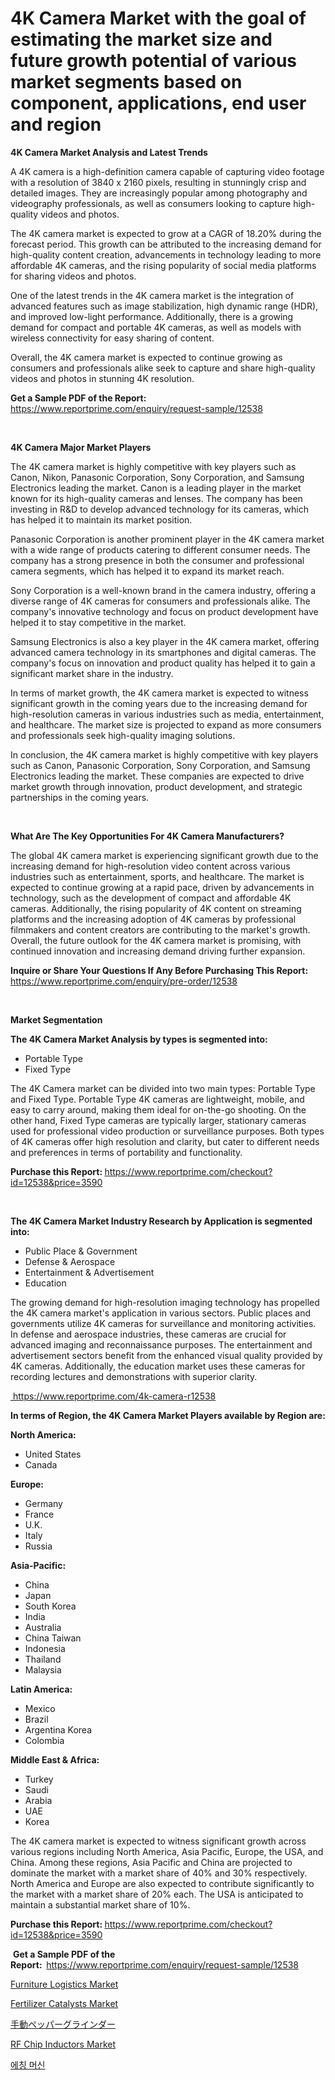 <p><h1>4K Camera Market with the goal of estimating the market size and future growth potential of various market segments based on component, applications, end user and region</h1></p><p><strong>4K Camera Market Analysis and Latest Trends</strong></p>
<p><p>A 4K camera is a high-definition camera capable of capturing video footage with a resolution of 3840 x 2160 pixels, resulting in stunningly crisp and detailed images. They are increasingly popular among photography and videography professionals, as well as consumers looking to capture high-quality videos and photos.</p><p>The 4K camera market is expected to grow at a CAGR of 18.20% during the forecast period. This growth can be attributed to the increasing demand for high-quality content creation, advancements in technology leading to more affordable 4K cameras, and the rising popularity of social media platforms for sharing videos and photos.</p><p>One of the latest trends in the 4K camera market is the integration of advanced features such as image stabilization, high dynamic range (HDR), and improved low-light performance. Additionally, there is a growing demand for compact and portable 4K cameras, as well as models with wireless connectivity for easy sharing of content.</p><p>Overall, the 4K camera market is expected to continue growing as consumers and professionals alike seek to capture and share high-quality videos and photos in stunning 4K resolution.</p></p>
<p><strong>Get a Sample PDF of the Report:&nbsp;</strong> <a href="https://www.reportprime.com/enquiry/request-sample/12538">https://www.reportprime.com/enquiry/request-sample/12538</a></p>
<p>&nbsp;</p>
<p><strong>4K Camera Major Market Players</strong></p>
<p><p>The 4K camera market is highly competitive with key players such as Canon, Nikon, Panasonic Corporation, Sony Corporation, and Samsung Electronics leading the market. Canon is a leading player in the market known for its high-quality cameras and lenses. The company has been investing in R&D to develop advanced technology for its cameras, which has helped it to maintain its market position.</p><p>Panasonic Corporation is another prominent player in the 4K camera market with a wide range of products catering to different consumer needs. The company has a strong presence in both the consumer and professional camera segments, which has helped it to expand its market reach.</p><p>Sony Corporation is a well-known brand in the camera industry, offering a diverse range of 4K cameras for consumers and professionals alike. The company's innovative technology and focus on product development have helped it to stay competitive in the market.</p><p>Samsung Electronics is also a key player in the 4K camera market, offering advanced camera technology in its smartphones and digital cameras. The company's focus on innovation and product quality has helped it to gain a significant market share in the industry.</p><p>In terms of market growth, the 4K camera market is expected to witness significant growth in the coming years due to the increasing demand for high-resolution cameras in various industries such as media, entertainment, and healthcare. The market size is projected to expand as more consumers and professionals seek high-quality imaging solutions.</p><p>In conclusion, the 4K camera market is highly competitive with key players such as Canon, Panasonic Corporation, Sony Corporation, and Samsung Electronics leading the market. These companies are expected to drive market growth through innovation, product development, and strategic partnerships in the coming years.</p></p>
<p>&nbsp;</p>
<p><strong>What Are The Key Opportunities For 4K Camera Manufacturers?</strong></p>
<p><p>The global 4K camera market is experiencing significant growth due to the increasing demand for high-resolution video content across various industries such as entertainment, sports, and healthcare. The market is expected to continue growing at a rapid pace, driven by advancements in technology, such as the development of compact and affordable 4K cameras. Additionally, the rising popularity of 4K content on streaming platforms and the increasing adoption of 4K cameras by professional filmmakers and content creators are contributing to the market's growth. Overall, the future outlook for the 4K camera market is promising, with continued innovation and increasing demand driving further expansion.</p></p>
<p><strong>Inquire or Share Your Questions If Any Before Purchasing This Report:</strong> <a href="https://www.reportprime.com/enquiry/pre-order/12538">https://www.reportprime.com/enquiry/pre-order/12538</a></p>
<p>&nbsp;</p>
<p><strong>Market Segmentation</strong></p>
<p><strong>The 4K Camera Market Analysis by types is segmented into:</strong></p>
<p><ul><li>Portable Type</li><li>Fixed Type</li></ul></p>
<p><p>The 4K Camera market can be divided into two main types: Portable Type and Fixed Type. Portable Type 4K cameras are lightweight, mobile, and easy to carry around, making them ideal for on-the-go shooting. On the other hand, Fixed Type cameras are typically larger, stationary cameras used for professional video production or surveillance purposes. Both types of 4K cameras offer high resolution and clarity, but cater to different needs and preferences in terms of portability and functionality.</p></p>
<p><strong>Purchase this Report:&nbsp;</strong><a href="https://www.reportprime.com/checkout?id=12538&price=3590">https://www.reportprime.com/checkout?id=12538&price=3590</a></p>
<p>&nbsp;</p>
<p><strong>The 4K Camera Market Industry Research by Application is segmented into:</strong></p>
<p><ul><li>Public Place & Government</li><li>Defense & Aerospace</li><li>Entertainment & Advertisement</li><li>Education</li></ul></p>
<p><p>The growing demand for high-resolution imaging technology has propelled the 4K camera market's application in various sectors. Public places and governments utilize 4K cameras for surveillance and monitoring activities. In defense and aerospace industries, these cameras are crucial for advanced imaging and reconnaissance purposes. The entertainment and advertisement sectors benefit from the enhanced visual quality provided by 4K cameras. Additionally, the education market uses these cameras for recording lectures and demonstrations with superior clarity.</p></p>
<p><a href="https://www.reportprime.com/4k-camera-r12538">&nbsp;https://www.reportprime.com/4k-camera-r12538</a></p>
<p><strong>In terms of Region, the 4K Camera Market Players available by Region are:</strong></p>
<p>
    <p> <strong> North America: </strong>
        <ul>
            <li>United States</li>
            <li>Canada</li>
        </ul>
        </p> 
    <p> <strong> Europe: </strong>
        <ul>
            <li>Germany</li>
            <li>France</li>
            <li>U.K.</li>
            <li>Italy</li>
            <li>Russia</li>
        </ul>
        </p> 
    <p> <strong> Asia-Pacific: </strong>
        <ul>
            <li>China</li>
            <li>Japan</li>
            <li>South Korea</li>
            <li>India</li>
            <li>Australia</li>
            <li>China Taiwan</li>
            <li>Indonesia</li>
            <li>Thailand</li>
            <li>Malaysia</li>
        </ul>
        </p> 
    <p> <strong> Latin America: </strong>
        <ul>
            <li>Mexico</li>
            <li>Brazil</li>
            <li>Argentina Korea</li>
            <li>Colombia</li>
        </ul>
        </p> 
    <p> <strong> Middle East & Africa: </strong>
        <ul>
            <li>Turkey</li>
            <li>Saudi</li>
            <li>Arabia</li>
            <li>UAE</li>
            <li>Korea</li>
        </ul>
    </p>
    </p>
<p><p>The 4K camera market is expected to witness significant growth across various regions including North America, Asia Pacific, Europe, the USA, and China. Among these regions, Asia Pacific and China are projected to dominate the market with a market share of 40% and 30% respectively. North America and Europe are also expected to contribute significantly to the market with a market share of 20% each. The USA is anticipated to maintain a substantial market share of 10%.</p></p>
<p><strong>Purchase this Report: </strong><a href="https://www.reportprime.com/checkout?id=12538&price=3590">https://www.reportprime.com/checkout?id=12538&price=3590</a></p>
<p>&nbsp;<strong>Get a Sample PDF of the Report:&nbsp;&nbsp;</strong><a href="https://www.reportprime.com/enquiry/request-sample/12538">https://www.reportprime.com/enquiry/request-sample/12538</a></p>
<p><strong></strong></p>
<p><p><a href="https://www.linkedin.com/pulse/insights-furniture-logistics-market-size-which-expanding-djmte">Furniture Logistics Market</a></p><p><a href="https://medium.com/@sac-m/fertilizer-catalysts-market-a-global-and-regional-analysis-focus-on-end-user-product-and-a62792dca62f">Fertilizer Catalysts Market</a></p><p><a href="https://medium.com/@candiceveum_27405/%E6%AC%A1%E3%81%AE%E6%96%87%E7%AB%A0%E3%82%92%E6%97%A5%E6%9C%AC%E8%AA%9E%E3%81%AB%E7%BF%BB%E8%A8%B3%E3%81%97%E3%81%BE%E3%81%99-2024%E5%B9%B4%E3%81%8B%E3%82%892031%E5%B9%B4%E3%81%BE%E3%81%A7%E3%81%AE%E6%88%90%E9%95%B7%E6%A9%9F%E4%BC%9A%E3%81%A8%E8%AA%B2%E9%A1%8C%E3%81%AB%E9%96%A2%E3%81%99%E3%82%8B%E4%BA%88%E6%B8%AC-%E3%82%B0%E3%83%AD%E3%83%BC%E3%83%90%E3%83%AB%E6%89%8B%E5%8B%95%E3%83%9A%E3%83%83%E3%83%91%E3%83%BC%E3%82%B0%E3%83%A9%E3%82%A4%E3%83%B3%E3%83%80%E3%83%BC%E5%B8%82%E5%A0%B4%E3%81%AE%E3%83%88%E3%83%AC%E3%83%B3%E3%83%89%E3%81%AB%E3%81%A4%E3%81%84%E3%81%A6%E3%81%AE%E6%B4%9E%E5%AF%9F-06c017edb002">手動ペッパーグラインダー</a></p><p><a href="https://github.com/RyleeBauch2023/Market-Research-Report-List-2/blob/main/rf-chip-inductors-market.md">RF Chip Inductors Market</a></p><p><a href="https://medium.com/@chellamarie1916/%EC%B9%A8%EC%8B%9D-%EA%B8%B0%EA%B3%84-%EC%8B%9C%EC%9E%A5-%EA%B7%9C%EB%AA%A8-%EB%B0%8F-%EC%A0%90%EC%9C%A0%EC%9C%A8-%EB%B6%84%EC%84%9D-%EC%84%B1%EC%9E%A5-%EC%B6%94%EC%9D%B4-%EB%B0%8F-%EC%98%88%EC%B8%A1-2024-2031-f83cd7b9f71d">에칭 머신</a></p></p>